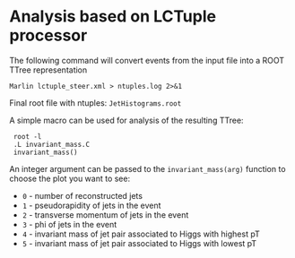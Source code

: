 # Analysis based on LCTuple processor

The following command will convert events from the input file into a ROOT TTree representation

```
Marlin lctuple_steer.xml > ntuples.log 2>&1
```

Final root file with ntuples: `JetHistograms.root`


A simple macro can be used for analysis of the resulting TTree:

```
 root -l
 .L invariant_mass.C
 invariant_mass()
```

An integer argument can be passed to the `invariant_mass(arg)` function to choose the plot you want to see:

* `0` - number of reconstructed jets
* `1` - pseudorapidity of jets in the event
* `2` - transverse momentum of jets in the event
* `3` - phi of jets in the event
* `4` - invariant mass of jet pair associated to Higgs with highest pT
* `5` - invariant mass of jet pair associated to Higgs with lowest pT



